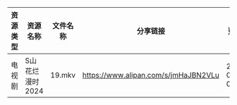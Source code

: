 | 资源类型 | 资源名称       | 文件名称   | 分享链接                                 | 更新时间                |
| ---- | ---------- | ------ | ------------------------------------ | ------------------- |
| 电视剧  | S山花烂漫时2024 | 19.mkv | https://www.alipan.com/s/jmHaJBN2VLu | 2024-09-25 00:07:42 |
